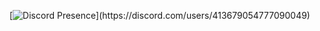 [![Discord Presence](https://lanyard-profile-readme.vercel.app/api/413679054777090049?)](https://discord.com/users/413679054777090049)
